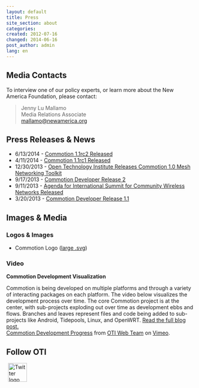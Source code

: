 ```yaml
---
layout: default
title: Press
site_section: about
categories: 
created: 2012-07-16
changed: 2014-06-16
post_author: admin
lang: en
---
```

<h2>Media Contacts</h2>
<p>To interview one of our policy experts, or learn more about the New America Foundation, please contact:<br />
<blockquote>
Jenny Lu Mallamo<br />
Media Relations Associate<br />
<a href="mailto:mallamo@newamerica.org">mallamo@newamerica.org</a><br />
</blockquote>
</p>
<h2>Press Releases &amp; News</h2>
<ul>
  <li>6/13/2014 - <a href="/blog/2014/06/13/commotion-router-1.1rc2-release-notes/">Commotion 1.1rc2 Released</a></li>
  <li>4/11/2014 - <a href="/blog/2014/04/11/commotion-router-1.1rc1-release-notes/">Commotion 1.1rc1 Released</a></li>
  <li>12/30/2013 - <a href="http://oti.newamerica.net/node/99668">Open Technology Institute Releases Commotion 1.0 Mesh Networking Toolkit</a></li>
  <li>9/17/2013 - <a href="http://newamerica.org/pressroom/2013/release_oti_launches_new_version_of_commotion_free_open_source_wireless_networking_so">Commotion Developer Release 2</a></li>
  <li>9/11/2013 - <a href="http://newamerica.org/pressroom/2013/press_release_agenda_released_for_international_summit_for_community_wireless_network">Agenda for International Summit for Community Wireless Networks Released</a></li>
  <li>3/20/2013 - <a href="http://oti.newamerica.net/pressroom/2013/release_oti_launches_commotion_beta_free_wireless_mesh_network_software">Commotion Developer Release 1.1 </a></li>
</ul>

<h2>Images &amp; Media</h2>
<h3>Logos &amp; Images</h3>

<ul>
	<li>Commotion Logo (<a href="/files/commotion-logo.svg">large .svg</a>)</li>
</ul>

<h3>Video</h3>

<p><strong>Commotion Development Visualization</strong></p>

<p>Commotion is being developed on multiple platforms and through a variety of interacting packages on each platform. The video below visualizes the development process over time. The core Commotion project is at the center, with sub-projects exploding out over time as development ebbs and flows. Branches and leaves represent files and code being added to sub-projects like Android, Tidepools, Linux, and OpenWRT. <a href="/blog/commotion-development-progress-visualized">Read the full blog post.</a><br />
<a href="http://vimeo.com/70121378">Commotion Development Progress</a> from <a href="http://vimeo.com/user19473297">OTI Web Team</a> on <a href="https://vimeo.com">Vimeo</a>.</p>

<h2>Follow OTI</h2>

<p><a href="https://twitter.com/oti"><img alt="Twitter logo" class="attr__format__media_large attr__typeof__foaf:Image img__fid__208 img__view_mode__media_large media-image" src="/files/styles/large/public/twitter-bird-white-on-blue.png?itok=20BcP8fY" style="height:50px; margin-left:5px; margin-right:5px; width:50px" title="Follow OTI on twitter" /></a></p>
 
